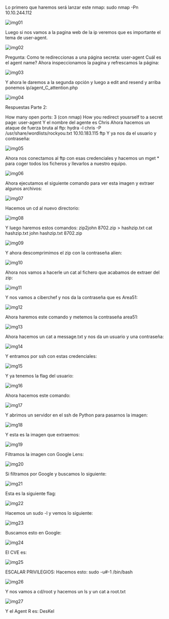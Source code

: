 Lo primero que haremos será lanzar este nmap: sudo nmap -Pn 10.10.244.112

![img01](img/img01.png)

Luego si nos vamos a la pagina web de la ip veremos que es importante el tema de user-agent.

![img02](img/img02.png)

Pregunta: Como te redireccionas a una página secreta: user-agent
Cuál es el agent name?
Ahora inspeccionamos la pagina y refrescamos la página:

![img03](img/Img03.png)
 
Y ahora le daremos a la segunda opción y luego a edit and resend y arriba ponemos ip/agent_C_attention.php

![img04](img/Img04.png)

Respuestas Parte 2:

How many open ports: 3 (con nmap)
How you redirect yousrself to a secret page: user-agent
Y el nombre del agente es Chris
Ahora hacemos un ataque de fuerza bruta al ftp:
hydra -l chris -P /usr/share/wordlists/rockyou.txt 10.10.183.115 ftp
Y ya nos da el usuario y contraseña:
 
![img05](img/Img05.png)

Ahora nos conectamos al ftp con esas credenciales y hacemos un mget * para coger todos los ficheros y llevarlos a nuestro equipo.

![img06](img/Img06.png)

Ahora ejecutamos el siguiente comando para ver esta imagen y extraer algunos archivos:

![img07](img/Img07.png)

Hacemos un cd al nuevo directorio: 

![img08](img/Img08.png)

Y luego haremos estos comandos:
zip2john 8702.zip > hashzip.txt
cat hashzip.txt
john hashzip.txt 8702.zip

![img09](img/Img09.png)

Y ahora descomprimimos el zip con la contraseña alien:

![img10](img/Img10.png)

Ahora nos vamos a hacerle un cat al fichero que acabamos de extraer del zip:

![img11](img/Img11.png)

Y nos vamos a ciberchef y nos da la contraseña que es Area51:
 
![img12](img/Img12.png)

Ahora haremos este comando y metemos la contraseña area51:

![img13](img/Img13.png)

Ahora hacemos un cat a message.txt y nos da un usuario y una contraseña:

![img14](img/Img14.png)

Y entramos por ssh con estas credenciales:

![img15](img/Img15.png)

Y ya tenemos la flag del usuario:

![img16](img/Img16.png)

Ahora hacemos este comando:

![img17](img/Img17.png)

Y abrimos un servidor en el ssh de Python para pasarnos la imagen:

![img18](img/Img18.png)

Y esta es la imagen que extraemos:

![img19](img/Img19.png)

Filtramos la imagen con Google Lens:
 
![img20](img/Img20.png)

Si filtramos por Google y buscamos lo siguiente: 

![img21](img/Img21.png)

Esta es la siguiente flag:

![img22](img/Img22.png)

Hacemos un sudo -l y vemos lo siguiente:

![img23](img/Img23.png)

Buscamos esto en Google:

![img24](img/Img24.png)
 
El CVE es:

![img25](img/Img25.png)

ESCALAR PRIVILEGIOS:
Hacemos esto: sudo -u#-1 /bin/bash

![img26](img/Img26.png)

Y nos vamos a cd/root y hacemos un ls y un cat a root.txt

![img27](img/Img27.png)

Y el Agent R es: DesKel 

